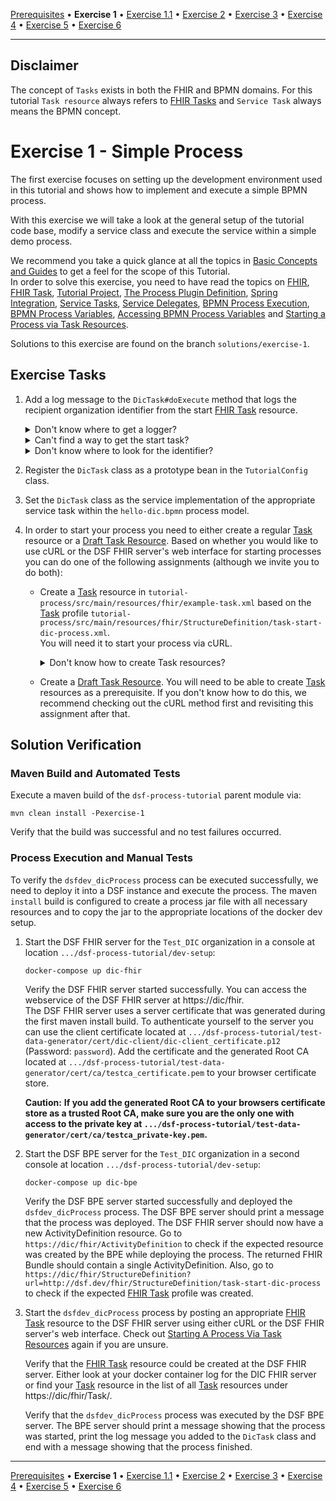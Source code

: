 [Prerequisites](prerequisites.md) • **Exercise 1** • [Exercise 1.1](exercise-1-1.md) • [Exercise 2](exercise-2.md) • [Exercise 3](exercise-3.md) • [Exercise 4](exercise-4.md) • [Exercise 5](exercise-5.md) • [Exercise 6](exercise-6.md)
___
## Disclaimer
The concept of `Tasks` exists in both the FHIR and BPMN domains. For this tutorial `Task resource` always refers
to [FHIR Tasks](https://www.hl7.org/fhir/R4/task.html) and `Service Task` always means the BPMN concept.
# Exercise 1 - Simple Process
The first exercise focuses on setting up the development environment used in this tutorial and shows how to implement and execute a simple
BPMN process.

With this exercise we will take a look at the general setup of the tutorial code base, modify a service class and execute 
the service within a simple demo process.  

We recommend you take a quick glance at all the topics in [Basic Concepts and Guides](basic-concepts-and-guides.md) to get a 
feel for the scope of this Tutorial.  
In order to solve this exercise, you need to have read the topics on [FHIR](basic-concepts-and-guides.md#fhir), 
[FHIR Task](basic-concepts-and-guides.md#task), 
[Tutorial Project](basic-concepts-and-guides.md#tutorial-project), [The Process Plugin Definition](basic-concepts-and-guides.md#the-process-plugin-definition), 
[Spring Integration](basic-concepts-and-guides.md#spring-integration), [Service Tasks](basic-concepts-and-guides.md#service-tasks), 
[Service Delegates](basic-concepts-and-guides.md#service-delegates),
[BPMN Process Execution](basic-concepts-and-guides.md#bpmn-process-execution), [BPMN Process Variables](basic-concepts-and-guides.md#bpmn-process-variables), 
[Accessing BPMN Process Variables](basic-concepts-and-guides.md#accessing-bpmn-process-variables)
and [Starting a Process via Task Resources](basic-concepts-and-guides.md#starting-a-process-via-task-resources).

Solutions to this exercise are found on the branch `solutions/exercise-1`.

## Exercise Tasks
1. Add a log message to the `DicTask#doExecute` method that logs the recipient organization identifier from the start [FHIR Task](http://hl7.org/fhir/R4/task.html) resource.

    <details>
        <summary>Don't know where to get a logger?</summary>
    
    This project uses slf4j. So use `LoggerFactory` to get yourself a logger instance.
    </details>
    
    <details>
        <summary>Can't find a way to get the start task?</summary>
    
    The `doExecute` method provides a `Variables` instance. Try it through this one.
    </details>
    
    <details>
        <summary>Don't know where to look for the identifier?</summary>
    
    Take a look at the official [FHIR Task](https://www.hl7.org/fhir/R4/task.html) resource, find elements that have a recipient and manoeuvre your way to those elements using the right getters. Then test which of them has the correct value.
    </details>

2. Register the `DicTask` class as a prototype bean in the `TutorialConfig` class.
3. Set the `DicTask` class as the service implementation of the appropriate service task within the `hello-dic.bpmn` process model.
4. In order to start your process you need to either create a regular [Task](basic-concepts-and-guides.md#task) resource
    or a [Draft Task Resource](basic-concepts-and-guides.md#draft-task-resources). Based on whether you would like
    to use cURL or the DSF FHIR server's web interface for starting processes you can do one of the following
    assignments (although we invite you to do both):
   * Create a [Task](basic-concepts-and-guides.md#task) resource in `tutorial-process/src/main/resources/fhir/example-task.xml` based on the [Task](basic-concepts-and-guides.md#task)
     profile `tutorial-process/src/main/resources/fhir/StructureDefinition/task-start-dic-process.xml`.  
     You will need it to start your process via cURL.
   
        <details>
        <summary>Don't know how to create Task resources?</summary>

        Take a look at [this guide](basic-concepts-and-guides.md#creating-task-resources-based-on-a-definition).
        </details>
   * Create a [Draft Task Resource](basic-concepts-and-guides.md#draft-task-resources). You will need to be able
    to create [Task](basic-concepts-and-guides.md#task) resources as a prerequisite. If you don't know how to do this, 
    we recommend checking out the cURL method first and revisiting this assignment after that.

## Solution Verification
### Maven Build and Automated Tests
Execute a maven build of the `dsf-process-tutorial` parent module via:
```
mvn clean install -Pexercise-1
```
Verify that the build was successful and no test failures occurred.

### Process Execution and Manual Tests
To verify the `dsfdev_dicProcess` process can be executed successfully, we need to deploy it into a DSF instance and execute the process. The maven `install` build is configured to create a process jar file with all necessary resources and to copy the jar to the appropriate locations of the docker dev setup.

1. Start the DSF FHIR server for the `Test_DIC` organization in a console at location `.../dsf-process-tutorial/dev-setup`:
	```
	docker-compose up dic-fhir
	```
	Verify the DSF FHIR server started successfully. You can access the webservice of the DSF FHIR server at https://dic/fhir.  
	The DSF FHIR server uses a server certificate that was generated during the first maven install build. 
    To authenticate yourself to the server you can use the client certificate located at `.../dsf-process-tutorial/test-data-generator/cert/dic-client/dic-client_certificate.p12` (Password: `password`). 
    Add the certificate and the generated Root CA located at `.../dsf-process-tutorial/test-data-generator/cert/ca/testca_certificate.pem` to your browser certificate store.
	
	**Caution:** __If you add the generated Root CA to your browsers certificate store as a trusted Root CA, make sure you are 
    the only one with access to the private key at `.../dsf-process-tutorial/test-data-generator/cert/ca/testca_private-key.pem`.__

2. Start the DSF BPE server for the `Test_DIC` organization in a second console at location `.../dsf-process-tutorial/dev-setup`:
	```
	docker-compose up dic-bpe
	```
	Verify the DSF BPE server started successfully and deployed the `dsfdev_dicProcess` process. 
    The DSF BPE server should print a message that the process was deployed. The DSF FHIR server should now have a new ActivityDefinition resource. Go to `https://dic/fhir/ActivityDefinition` to check if the expected resource was created by the BPE while deploying the process. The returned FHIR Bundle should contain a single ActivityDefinition. Also, go to `https://dic/fhir/StructureDefinition?url=http://dsf.dev/fhir/StructureDefinition/task-start-dic-process` to check if the expected [FHIR Task](http://hl7.org/fhir/R4/task.html) profile was created.

3. Start the `dsfdev_dicProcess` process by posting an appropriate [FHIR Task](http://hl7.org/fhir/R4/task.html) resource to the DSF FHIR server using either cURL or the DSF FHIR server's web interface. Check out [Starting A Process Via Task Resources](basic-concepts-and-guides.md#starting-a-process-via-task-resources) again if you are unsure.  
	
    Verify that the  [FHIR Task](http://hl7.org/fhir/R4/task.html) resource could be created at the DSF FHIR server. Either look at your docker container log for the DIC FHIR server or find your [Task](basic-concepts-and-guides.md#task) resource in the list of all [Task](basic-concepts-and-guides.md#task) resources under https://dic/fhir/Task/. 
	
    Verify that the `dsfdev_dicProcess` process was executed by the DSF BPE server. The BPE server should print a message showing that the process was started, print the log message you added to the `DicTask` class and end with a message showing that the process finished.

___
[Prerequisites](prerequisites.md) • **Exercise 1** • [Exercise 1.1](exercise-1-1.md) • [Exercise 2](exercise-2.md) • [Exercise 3](exercise-3.md) • [Exercise 4](exercise-4.md) • [Exercise 5](exercise-5.md) • [Exercise 6](exercise-6.md)
